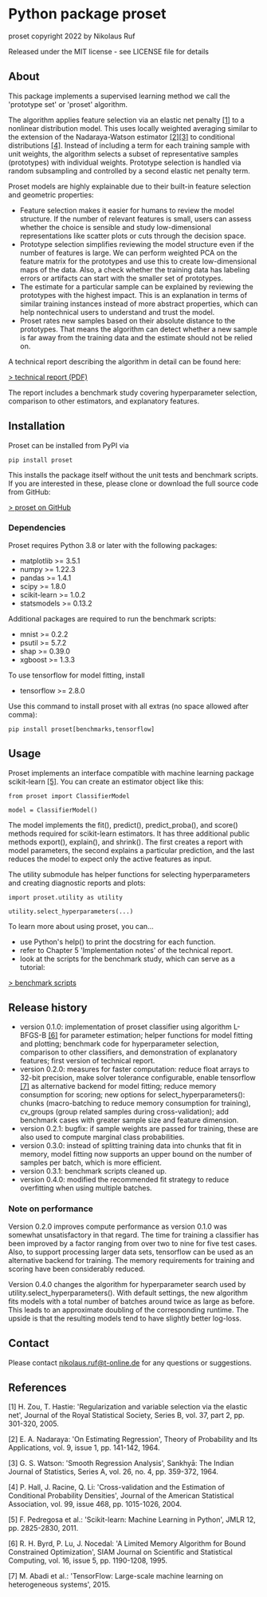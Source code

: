 # Python package proset
proset copyright 2022 by Nikolaus Ruf

Released under the MIT license - see LICENSE file for details

## About 
This package implements a supervised learning method we call the 'prototype set' or 'proset' algorithm.

The algorithm applies feature selection via an elastic net penalty [[1]](#1) to a nonlinear distribution model.
This uses locally weighted averaging similar to the extension of the Nadaraya-Watson estimator [[2]](#2)[[3]](#3) to
conditional distributions [[4]](#4).
Instead of including a term for each training sample with unit weights, the algorithm selects a subset of representative
samples (prototypes) with individual weights.
Prototype selection is handled via random subsampling and controlled by a second elastic net penalty term.

Proset models are highly explainable due to their built-in feature selection and geometric properties:
- Feature selection makes it easier for humans to review the model structure.
If the number of relevant features is small, users can assess whether the choice is sensible and study low-dimensional
representations like scatter plots or cuts through the decision space.
- Prototype selection simplifies reviewing the model structure even if the number of features is large.
We can perform weighted PCA on the feature matrix for the prototypes and use this to create low-dimensional maps of the
data.
Also, a check whether the training data has labeling errors or artifacts can start with the smaller set of prototypes.
- The estimate for a particular sample can be explained by reviewing the prototypes with the highest impact.
This is an explanation in terms of similar training instances instead of more abstract properties, which can help
nontechnical users to understand and trust the model.
- Proset rates new samples based on their absolute distance to the prototypes.
That means the algorithm can detect whether a new sample is far away from the training data and the estimate should not
be relied on.

A technical report describing the algorithm in detail can be found here:

[> technical report (PDF)](https://github.com/NRuf77/proset/tree/master/doc/released/proset.pdf)

The report includes a benchmark study covering hyperparameter selection, comparison to other estimators, and explanatory
features.

## Installation
Proset can be installed from PyPI via
```
pip install proset
```

This installs the package itself without the unit tests and benchmark scripts.
If you are interested in these, please clone or download the full source code from GitHub:

[> proset on GitHub](https://github.com/NRuf77/proset)

### Dependencies
Proset requires Python 3.8 or later with the following packages:
- matplotlib >= 3.5.1
- numpy >= 1.22.3
- pandas >= 1.4.1
- scipy >= 1.8.0
- scikit-learn >= 1.0.2
- statsmodels >= 0.13.2

Additional packages are required to run the benchmark scripts:
- mnist >= 0.2.2
- psutil >= 5.7.2
- shap >= 0.39.0
- xgboost >= 1.3.3

To use tensorflow for model fitting, install
- tensorflow >= 2.8.0

Use this command to install proset with all extras (no space allowed after comma):
```
pip install proset[benchmarks,tensorflow]
```

## Usage
Proset implements an interface compatible with machine learning package scikit-learn [[5]](#5).
You can create an estimator object like this:

```
from proset import ClassifierModel

model = ClassifierModel()
```

The model implements the fit(), predict(), predict_proba(), and score() methods required for scikit-learn estimators.
It has three additional public methods export(), explain(), and shrink().
The first creates a report with model parameters, the second explains a particular prediction, and the last reduces the
model to expect only the active features as input.

The utility submodule has helper functions for selecting hyperparameters and creating diagnostic reports and plots:

```
import proset.utility as utility

utility.select_hyperparameters(...)
```

To learn more about using proset, you can...
- use Python's help() to print the docstring for each function.
- refer to Chapter 5 'Implementation notes' of the technical report.
- look at the scripts for the benchmark study, which can serve as a tutorial:

[> benchmark scripts](https://github.com/NRuf77/proset/tree/master/scripts/)

## Release history
- version 0.1.0: implementation of proset classifier using algorithm L-BFGS-B [[6]](#6) for parameter estimation;
helper functions for model fitting and plotting;
benchmark code for hyperparameter selection, comparison to other classifiers, and demonstration of explanatory features;
first version of technical report.
- version 0.2.0: measures for faster computation: reduce float arrays to 32-bit precision,
make solver tolerance configurable, 
enable tensorflow [[7]](#7) as alternative backend for model fitting;
reduce memory consumption for scoring;
new options for select_hyperparameters(): chunks (macro-batching to reduce memory consumption for training),
cv_groups (group related samples during cross-validation);
add benchmark cases with greater sample size and feature dimension.
- version 0.2.1: bugfix: if sample weights are passed for training, these are also used to compute marginal class
probabilities.
- version 0.3.0: instead of splitting training data into chunks that fit in memory, model fitting now supports an upper
bound on the number of samples per batch, which is more efficient.
- version 0.3.1: benchmark scripts cleaned up.
- version 0.4.0: modified the recommended fit strategy to reduce overfitting when using multiple batches.

### Note on performance
Version 0.2.0 improves compute performance as version 0.1.0 was somewhat unsatisfactory in that regard.
The time for training a classifier has been improved by a factor ranging from over two to nine for five test cases.
Also, to support processing larger data sets, tensorflow can be used as an alternative backend for training.
The memory requirements for training and scoring have been considerably reduced.

Version 0.4.0 changes the algorithm for hyperparameter search used by utility.select_hyperparameters().
With default settings, the new algorithm fits models with a total number of batches around twice as large as before.
This leads to an approximate doubling of the corresponding runtime.
The upside is that the resulting models tend to have slightly better log-loss.

## Contact
Please contact <nikolaus.ruf@t-online.de> for any questions or suggestions.

## References
<a id="1">[1]</a> H. Zou, T. Hastie: 'Regularization and variable selection via the elastic net',
Journal of the Royal Statistical Society, Series B, vol. 37, part 2, pp. 301-320, 2005.

<a id="2">[2]</a> E. A. Nadaraya: 'On Estimating Regression',
Theory of Probability and Its Applications, vol. 9, issue 1, pp. 141-142, 1964.

<a id="3">[3]</a> G. S. Watson: 'Smooth Regression Analysis',
Sankhyā: The Indian Journal of Statistics, Series A, vol. 26, no. 4, pp. 359-372, 1964.

<a id="4">[4]</a> P. Hall, J. Racine, Q. Li: 'Cross-validation and the Estimation of Conditional Probability Densities',
Journal of the American Statistical Association, vol. 99, issue 468, pp. 1015-1026, 2004.

<a id="5">[5]</a> F. Pedregosa et al.: 'Scikit-learn: Machine Learning in Python', JMLR 12, pp. 2825-2830, 2011.

<a id="6">[6]</a> R. H. Byrd, P. Lu, J. Nocedal: 'A Limited Memory Algorithm for Bound Constrained Optimization',
SIAM Journal on Scientific and Statistical Computing, vol. 16, issue 5, pp. 1190-1208, 1995.

<a id="6">[7]</a> M. Abadi et al.: 'TensorFlow: Large-scale machine learning on heterogeneous systems', 2015.
